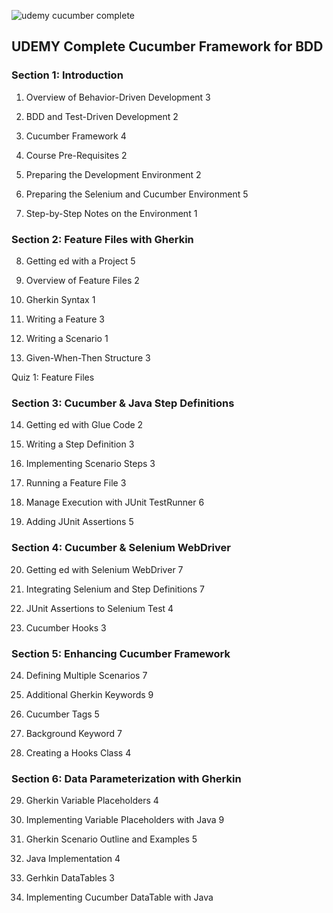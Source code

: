 ![udemy cucumber complete](https://github.com/Vasi-Cordea/UDEMY-Complete-Cucumber-Framework-for-BDD/assets/150058199/497778ce-4144-4381-a755-d334e0d7abc2)
## UDEMY Complete Cucumber Framework for BDD
### Section 1: Introduction
1. Overview of Behavior-Driven Development
3

2. BDD and Test-Driven Development
2

3. Cucumber Framework
4

4. Course Pre-Requisites
2

5. Preparing the Development Environment
2

6. Preparing the Selenium and Cucumber Environment
5

7. Step-by-Step Notes on the Environment
1
### Section 2: Feature Files with Gherkin
8. Getting ed with a Project
5

9. Overview of Feature Files
2

10. Gherkin Syntax
1

11. Writing a Feature
3

12. Writing a Scenario
1

13. Given-When-Then Structure
3

Quiz 1: Feature Files
### Section 3: Cucumber & Java Step Definitions
14. Getting ed with Glue Code
2

15. Writing a Step Definition
3

16. Implementing Scenario Steps
3

17. Running a Feature File
3

18. Manage Execution with JUnit TestRunner
6

19. Adding JUnit Assertions
5
### Section 4: Cucumber & Selenium WebDriver
20. Getting ed with Selenium WebDriver
7

21. Integrating Selenium and Step Definitions
7

22. JUnit Assertions to Selenium Test
4

23. Cucumber Hooks
3
### Section 5: Enhancing Cucumber Framework
24. Defining Multiple Scenarios
7

25. Additional Gherkin Keywords
9

26. Cucumber Tags
5

27. Background Keyword
7

28. Creating a Hooks Class
4
### Section 6: Data Parameterization with Gherkin
29. Gherkin Variable Placeholders
4

30. Implementing Variable Placeholders with Java
9

31. Gherkin Scenario Outline and Examples
5

32. Java Implementation
4

33. Gerhkin DataTables
3

34. Implementing Cucumber DataTable with Java


